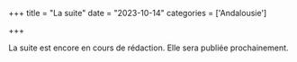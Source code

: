 +++
title = "La suite"
date = "2023-10-14"
categories = ['Andalousie']

+++

La suite est encore en cours de rédaction. Elle sera publiée prochainement.
